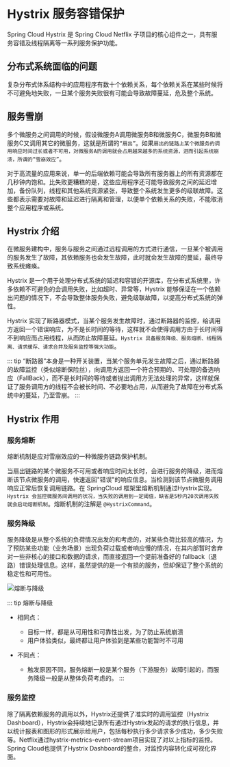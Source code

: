 # Hystrix 服务容错保护

Spring Cloud Hystrix 是 Spring Cloud Netflix 子项目的核心组件之一，具有服务容错及线程隔离等一系列服务保护功能。

## 分布式系统面临的问题

复杂分布式体系结构中的应用程序有数十个依赖关系，每个依赖关系在某些时候将不可避免地失败，一旦某个服务失败很有可能会导致故障蔓延，危及整个系统。

## 服务雪崩

多个微服务之间调用的时候，假设微服务A调用微服务B和微服务C，微服务B和微服务C又调用其它的微服务，这就是所谓的`“扇出”`。如果`扇出的链路上某个微服务的调用响应时间过长或者不可用，对微服务A的调用就会占用越来越多的系统资源，进而引起系统崩溃，所谓的“雪崩效应”`。

对于高流量的应用来说，单一的后端依赖可能会导致所有服务器上的所有资源都在几秒钟内饱和。比失败更糟糕的是，这些应用程序还可能导致服务之间的延迟增加，备份队列，线程和其他系统资源紧张，导致整个系统发生更多的级联故障。这些都表示需要对故障和延迟进行隔离和管理，以便单个依赖关系的失败，不能取消整个应用程序或系统。

## Hystrix 介绍

在微服务建构中，服务与服务之间通过远程调用的方式进行通信，一旦某个被调用的服务发生了故障，其依赖服务也会发生故障，此时就会发生故障的蔓延，最终导致系统瘫痪。

Hystrix 是一个用于处理分布式系统的延迟和容错的开源库，在分布式系统里，许多依赖不可避免的会调用失败，比如超时、异常等，Hystrix 能够保证在一个依赖出问题的情况下，不会导致整体服务失败，避免级联故障，以提高分布式系统的弹性。

Hystrix 实现了断路器模式，当某个服务发生故障时，通过断路器的监控，给调用方返回一个错误响应，为不是长时间的等待，这样就不会使得调用方由于长时间得不到响应而占用线程，从而防止故障蔓延。`Hystrix 具备服务降级、服务熔断、线程隔离、请求缓存、请求合并及服务监控等强大功能`。

::: tip
 “断路器”本身是一种开关装置，当某个服务单元发生故障之后，通过断路器的故障监控（类似熔断保险丝），向调用方返回一个符合预期的、可处理的备选响应（FallBack），而不是长时间的等待或者抛出调用方无法处理的异常，这样就保证了服务调用方的线程不会被长时间、不必要地占用，从而避免了故障在分布式系统中的蔓延，乃至雪崩。
:::

## Hystrix 作用

### 服务熔断

熔断机制是应对雪崩效应的一种微服务链路保护机制。

当扇出链路的某个微服务不可用或者响应时间太长时，会进行服务的降级，进而熔断该节点微服务的调用，快速返回"错误"的响应信息。当检测到该节点微服务调用响应正常后恢复调用链路。在 SpringCloud 框架里熔断机制通过Hystrix实现。`Hystrix 会监控微服务间调用的状况，当失败的调用到一定阈值，缺省是5秒内20次调用失败就会启动熔断机制`。熔断机制的注解是 `@HystrixCommand`。

### 服务降级

服务降级是从整个系统的负荷情况出发的和考虑的，对某些负荷比较高的情况，为了预防某些功能（业务场景）出现负荷过载或者响应慢的情况，在其内部暂时舍弃对一些非核心的接口和数据的请求，而直接返回一个提前准备好的 fallback（退路）错误处理信息。这样，虽然提供的是一个有损的服务，但却保证了整个系统的稳定性和可用性。

<img :src="$withBase('/img/microservice/hystrix/熔断与降级.png')" alt="熔断与降级">

::: tip
熔断与降级
* 相同点：
    - 目标一样，都是从可用性和可靠性出发，为了防止系统崩溃
    - 用户体验类似，最终都让用户体验到是某些功能暂时不可用
    
* 不同点：
    - 触发原因不同，服务熔断一般是某个服务（下游服务）故障引起的，而服务降级一般是从整体负荷考虑的。
:::

### 服务监控

除了隔离依赖服务的调用以外，Hystrix还提供了准实时的调用监控（Hystrix Dashboard），Hystrix会持续地记录所有通过Hystrix发起的请求的执行信息，并以统计报表和图形的形式展示给用户，包括每秒执行多少请求多少成功，多少失败等。Netflix通过hystrix-metrics-event-stream项目实现了对以上指标的监控。Spring Cloud也提供了Hystrix Dashboard的整合，对监控内容转化成可视化界面。



